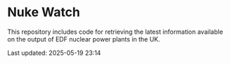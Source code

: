 # Nuke Watch

This repository includes code for retrieving the latest information available on the output of EDF nuclear power plants in the UK.

Last updated: 2025-05-19 23:14